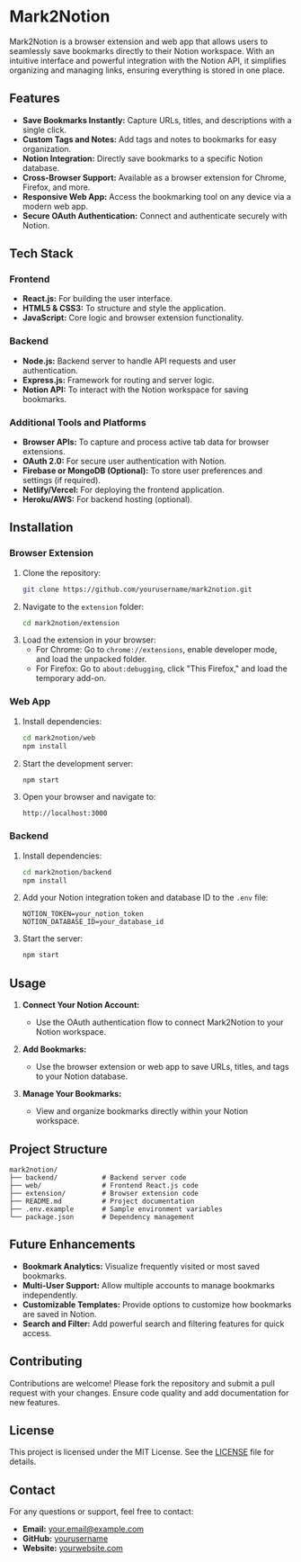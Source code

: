 # Mark2Notion

Mark2Notion is a browser extension and web app that allows users to seamlessly save bookmarks directly to their Notion workspace. With an intuitive interface and powerful integration with the Notion API, it simplifies organizing and managing links, ensuring everything is stored in one place.

## Features
- **Save Bookmarks Instantly:** Capture URLs, titles, and descriptions with a single click.
- **Custom Tags and Notes:** Add tags and notes to bookmarks for easy organization.
- **Notion Integration:** Directly save bookmarks to a specific Notion database.
- **Cross-Browser Support:** Available as a browser extension for Chrome, Firefox, and more.
- **Responsive Web App:** Access the bookmarking tool on any device via a modern web app.
- **Secure OAuth Authentication:** Connect and authenticate securely with Notion.

## Tech Stack

### Frontend
- **React.js:** For building the user interface.
- **HTML5 & CSS3:** To structure and style the application.
- **JavaScript:** Core logic and browser extension functionality.

### Backend
- **Node.js:** Backend server to handle API requests and user authentication.
- **Express.js:** Framework for routing and server logic.
- **Notion API:** To interact with the Notion workspace for saving bookmarks.

### Additional Tools and Platforms
- **Browser APIs:** To capture and process active tab data for browser extensions.
- **OAuth 2.0:** For secure user authentication with Notion.
- **Firebase or MongoDB (Optional):** To store user preferences and settings (if required).
- **Netlify/Vercel:** For deploying the frontend application.
- **Heroku/AWS:** For backend hosting (optional).

## Installation

### Browser Extension
1. Clone the repository:
   ```bash
   git clone https://github.com/yourusername/mark2notion.git
   ```
2. Navigate to the `extension` folder:
   ```bash
   cd mark2notion/extension
   ```
3. Load the extension in your browser:
   - For Chrome: Go to `chrome://extensions`, enable developer mode, and load the unpacked folder.
   - For Firefox: Go to `about:debugging`, click "This Firefox," and load the temporary add-on.

### Web App
1. Install dependencies:
   ```bash
   cd mark2notion/web
   npm install
   ```
2. Start the development server:
   ```bash
   npm start
   ```
3. Open your browser and navigate to:
   ```
   http://localhost:3000
   ```

### Backend
1. Install dependencies:
   ```bash
   cd mark2notion/backend
   npm install
   ```
2. Add your Notion integration token and database ID to the `.env` file:
   ```env
   NOTION_TOKEN=your_notion_token
   NOTION_DATABASE_ID=your_database_id
   ```
3. Start the server:
   ```bash
   npm start
   ```

## Usage

1. **Connect Your Notion Account:**
   - Use the OAuth authentication flow to connect Mark2Notion to your Notion workspace.
   
2. **Add Bookmarks:**
   - Use the browser extension or web app to save URLs, titles, and tags to your Notion database.
   
3. **Manage Your Bookmarks:**
   - View and organize bookmarks directly within your Notion workspace.

## Project Structure

```
mark2notion/
├── backend/           # Backend server code
├── web/               # Frontend React.js code
├── extension/         # Browser extension code
├── README.md          # Project documentation
├── .env.example       # Sample environment variables
└── package.json       # Dependency management
```

## Future Enhancements

- **Bookmark Analytics:** Visualize frequently visited or most saved bookmarks.
- **Multi-User Support:** Allow multiple accounts to manage bookmarks independently.
- **Customizable Templates:** Provide options to customize how bookmarks are saved in Notion.
- **Search and Filter:** Add powerful search and filtering features for quick access.

## Contributing

Contributions are welcome! Please fork the repository and submit a pull request with your changes. Ensure code quality and add documentation for new features.

## License

This project is licensed under the MIT License. See the [LICENSE](LICENSE) file for details.

## Contact

For any questions or support, feel free to contact:
- **Email:** your.email@example.com
- **GitHub:** [yourusername](https://github.com/yourusername)
- **Website:** [yourwebsite.com](https://yourwebsite.com)
